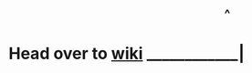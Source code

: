 ## &emsp;&emsp;&emsp;&emsp;&emsp;&emsp;&emsp;&emsp;&emsp;&emsp;&emsp;&emsp;&emsp;&emsp;&emsp;&emsp;&emsp;&emsp;^
# Head over to [wiki](https://github.com/gachikuku/portswigger/wiki) ____________|
